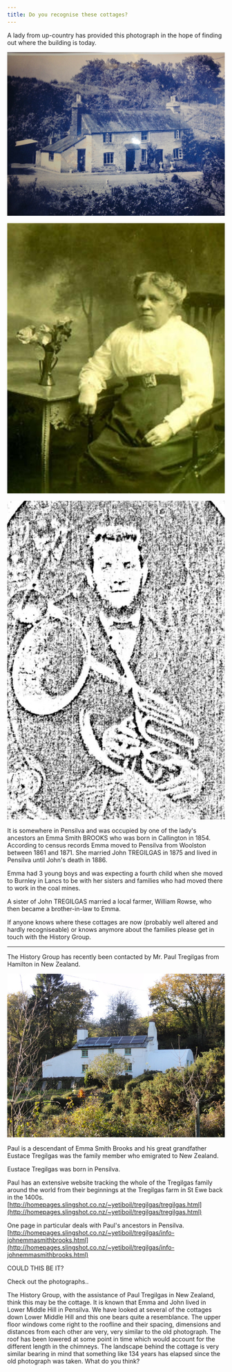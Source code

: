 ```yaml
---
title: Do you recognise these cottages?
---
```


A lady from up-country has provided this photograph in the hope of finding out where the building is today.

![Do you recognise these cottages?](./do-you-recognise-these-cottages/History_002.jpg)

![Emma Smith Brooks Tregilgas Pearce](./do-you-recognise-these-cottages/emma_smith_brooks_tregilgas_pearce.jpg)

![John Tregilgas](./do-you-recognise-these-cottages/john_tregilgas.jpg)

It is somewhere in Pensilva and was occupied by one of the lady's ancestors an Emma Smith BROOKS who was born in Callington in 1854. According to census records Emma moved to Pensilva from Woolston between 1861 and 1871. She married John TREGILGAS in 1875 and lived in Pensilva until John's death in 1886.

Emma had 3 young boys and was expecting a fourth child when she moved to Burnley in Lancs to be with her sisters and families who had moved there to work in the coal mines.

A sister of John TREGILGAS married a local farmer, William Rowse, who then became a brother-in-law to Emma.

If anyone knows where these cottages are now (probably well altered and hardly recogniseable) or knows anymore about the families please get in touch with the History Group.

---

The History Group has recently been contacted by Mr. Paul Tregilgas from Hamilton in New Zealand.

![Could this be it?](./do-you-recognise-these-cottages/DSC00477.JPG)

Paul is a descendant of Emma Smith Brooks and his great grandfather Eustace Tregilgas was the family member who emigrated to New Zealand.

Eustace Tregilgas was born in Pensilva.

Paul has an extensive website tracking the whole of the Tregilgas family around the world from their beginnings at the Tregilgas farm in St Ewe back in the 1400s. [http://homepages.slingshot.co.nz/~yetiboil/tregilgas/tregilgas.html](http://homepages.slingshot.co.nz/~yetiboil/tregilgas/tregilgas.html)

One page in particular deals with Paul's ancestors in Pensilva. [http://homepages.slingshot.co.nz/~yetiboil/tregilgas/info-johnemmasmithbrooks.html](http://homepages.slingshot.co.nz/~yetiboil/tregilgas/info-johnemmasmithbrooks.html)

COULD THIS BE IT?

Check out the photographs..

The History Group, with the assistance of Paul Tregilgas in New Zealand, think this may be the cottage. It is known that Emma and John lived in Lower Middle Hill in Pensilva. We have looked at several of the cottages down Lower Middle Hill and this one bears quite a resemblance. The upper floor windows come right to the roofline and their spacing, dimensions and distances from each other are very, very similar to the old photograph. The roof has been lowered at some point in time which would account for the different length in the chimneys. The landscape behind the cottage is very similar bearing in mind that something like 134 years has elapsed since the old photograph was taken. What do you think?
